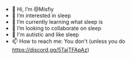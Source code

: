 - 👋 Hi, I’m @Misfiy
- 👀 I’m interested in sleep
- 🌱 I’m currently learning what sleep is
- 💞️ I’m looking to collaborate on sleep
- 🔘 I'm autistic and like sleep
- 📫 How to reach me: You don't (unless you do https://discord.gg/5TajTFApAz)

<!---
Misfiy/Misfiy is a ✨ special ✨ repository because its `README.md` (this file) appears on your GitHub profile.
You can click the Preview link to take a look at your changes.
--->
